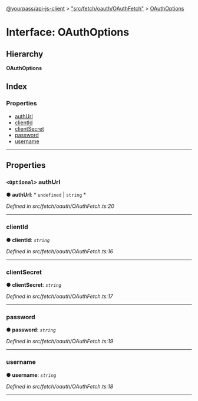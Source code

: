[@yourpass/api-js-client](../README.md) > ["src/fetch/oauth/OAuthFetch"](../modules/_src_fetch_oauth_oauthfetch_.md) > [OAuthOptions](../interfaces/_src_fetch_oauth_oauthfetch_.oauthoptions.md)

# Interface: OAuthOptions

## Hierarchy

**OAuthOptions**

## Index

### Properties

* [authUrl](_src_fetch_oauth_oauthfetch_.oauthoptions.md#authurl)
* [clientId](_src_fetch_oauth_oauthfetch_.oauthoptions.md#clientid)
* [clientSecret](_src_fetch_oauth_oauthfetch_.oauthoptions.md#clientsecret)
* [password](_src_fetch_oauth_oauthfetch_.oauthoptions.md#password)
* [username](_src_fetch_oauth_oauthfetch_.oauthoptions.md#username)

---

## Properties

<a id="authurl"></a>

### `<Optional>` authUrl

**● authUrl**: * `undefined` &#124; `string`
*

*Defined in src/fetch/oauth/OAuthFetch.ts:20*

___
<a id="clientid"></a>

###  clientId

**● clientId**: *`string`*

*Defined in src/fetch/oauth/OAuthFetch.ts:16*

___
<a id="clientsecret"></a>

###  clientSecret

**● clientSecret**: *`string`*

*Defined in src/fetch/oauth/OAuthFetch.ts:17*

___
<a id="password"></a>

###  password

**● password**: *`string`*

*Defined in src/fetch/oauth/OAuthFetch.ts:19*

___
<a id="username"></a>

###  username

**● username**: *`string`*

*Defined in src/fetch/oauth/OAuthFetch.ts:18*

___

